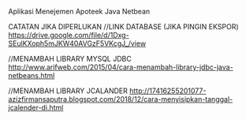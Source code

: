 Aplikasi Menejemen Apoteek Java Netbean

CATATAN JIKA DIPERLUKAN
//LINK DATABASE (JIKA PINGIN EKSPOR)
https://drive.google.com/file/d/1Dxg-SEulKXoph5mJKW40AVGzF5VKcgJ_/view

//MENAMBAH LIBRARY MYSQL JDBC
http://www.arifweb.com/2015/04/cara-menambah-library-jdbc-java-netbeans.html

//MENAMBAH LIBRARY JCALANDER
http://17416255201077-azizfirmansaputra.blogspot.com/2018/12/cara-menyisipkan-tanggal-jcalender-di.html
